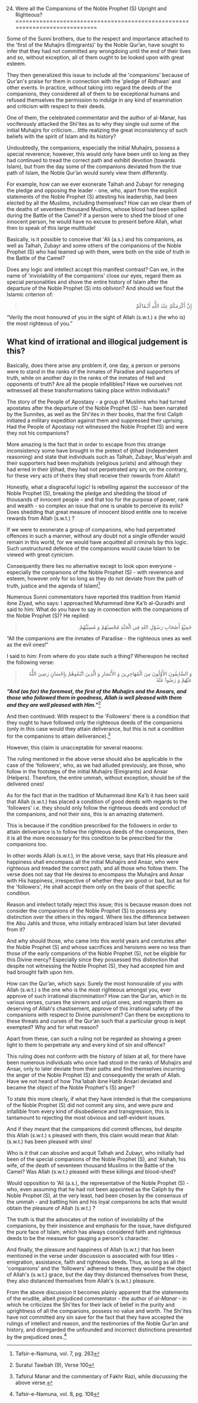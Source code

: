 24. Were all the Companions of the Noble Prophet (S) Upright and Righteous?
===========================================================================

Some of the Sunni brothers, due to the respect and importance attached
to the 'first of the Muhajirs (Emigrants)' by the Noble Qur’an, have
sought to infer that they had not committed any wrongdoing until the end
of their lives and so, without exception, all of them ought to be looked
upon with great esteem.

They then generalized this issue to include all the 'companions' because
of Qur’an's praise for them in connection with the 'pledge of Ridhwan'
and other events. In practice, without taking into regard the deeds of
the companions, they considered all of them to be exceptional humans and
refused themselves the permission to indulge in any kind of examination
and criticism with respect to their deeds.

One of them, the celebrated commentator and the author of al-Manar, has
vociferously attacked the Shi'ites as to why they single out some of the
initial Muhajirs for criticism… little realizing the great inconsistency
of such beliefs with the spirit of Islam and its history?

Undoubtedly, the companions, especially the initial Muhajirs, possess a
special reverence; however, this would only have been until so long as
they had continued to tread the correct path and exhibit devotion
(towards Islam), but from the day some of the companions deviated from
the true path of Islam, the Noble Qur’an would surely view them
differently.

For example, how can we ever exonerate Talhah and Zubayr for reneging
the pledge and opposing the leader - one, who, apart from the explicit
statements of the Noble Prophet (S) attesting his leadership, had been
elected by all the Muslims, including themselves? How can we clear them
of the deaths of seventeen thousand Muslims, whose blood had been
spilled during the Battle of the Camel? If a person were to shed the
blood of one innocent person, he would have no excuse to present before
Allah, what then to speak of this large multitude!

Basically, is it possible to conceive that 'Ali (a.s.) and his
companions, as well as Talhah, Zubayr and some others of the companions
of the Noble Prophet (S) who had teamed up with them, were both on the
side of truth in the Battle of the Camel?

Does any logic and intellect accept this manifest contrast? Can we, in
the name of 'inviolability of the companions' close our eyes, regard
them as special personalities and shove the entire history of Islam
after the departure of the Noble Prophet (S) into oblivion? And should
we flout the Islamic criterion of:

<blockquote dir="rtl">
  <p>
إِنَّ أَکْرَمَکُمْ عِنْدَ اللٌّهِ أَتْـقَاکُمْ
  </p>
</blockquote>

“Verily the most honoured of you in the sight of Allah (s.w.t.) s (he
who is) the most righteous of you.”

What kind of irrational and illogical judgement is this?
--------------------------------------------------------

Basically, does there arise any problem if, one day, a person or persons
were to stand in the ranks of the inmates of Paradise and supporters of
truth, while on another day in the ranks of the inmates of Hell and
opponents of truth? Are all the people infallibles? Have we ourselves
not witnessed all these transformations taking place within individuals?

The story of the People of Apostasy - a group of Muslims who had turned
apostates after the departure of the Noble Prophet (S) - has been
narrated by the Sunnites, as well as the Shi'ites in their books, that
the first Caliph initiated a military expedition against them and
suppressed their uprising. Had the People of Apostasy not witnessed the
Noble Prophet (S) and were they not his companions?

More amazing is the fact that in order to escape from this strange
inconsistency some have brought in the pretext of ijtihad (independent
reasoning) and state that individuals such as Talhah, Zubayr, Mua'wiyah
and their supporters had been mujtahids (religious jurists) and although
they had erred in their ijtihad, they had not perpetrated any sin; on
the contrary, for these very acts of theirs they shall receive their
rewards from Allah!!

Honestly, what a disgraceful logic! Is rebelling against the successor
of the Noble Prophet (S), breaking the pledge and shedding the blood of
thousands of innocent people - and that too for the purpose of power,
rank and wealth - so complex an issue that one is unable to perceive its
evils? Does shedding that great measure of innocent blood entitle one to
receive rewards from Allah (s.w.t.) ?

If we were to exonerate a group of companions, who had perpetrated
offences in such a manner, without any doubt not a single offender would
remain in this world, for we would have acquitted all criminals by this
logic. Such unstructured defence of the companions would cause Islam to
be viewed with great cynicism.

Consequently there lies no alternative except to look upon everyone -
especially the companions of the Noble Prophet (S) - with reverence and
esteem, however only for so long as they do not deviate from the path of
truth, justice and the agenda of Islam![^1]

Numerous Sunni commentators have reported this tradition from Hamid ibne
Ziyad, who says: I approached Muhammad ibne Ka'b al-Quradhi and said to
him: What do you have to say in connection with the companions of the
Noble Prophet (S)? He replied:

<blockquote dir="rtl">
  <p>
جَمِيْعُ أَصْحَابِ رَسُوْلِ اللهِ فِي الْجَنَّةِ مُحْسِنُهُمْ وَ
مُسِيْئُهُمْ.
  </p>
</blockquote>

“All the companions are the inmates of Paradise - the righteous ones as
well as the evil ones!”

I said to him: From where do you state such a thing? Whereupon he
recited the following verse:

<blockquote dir="rtl">
  <p>
وَ السَّابِقُونَ الأََوَّلُونَ مِنَ الْمُهَاجِرِينَ وَ الأََنْصَارِ وَ
الَّذِينَ اتَّبَعُوهُمْ بِإِحْسَانٍ رَضِيَ اللٌّهُ عَنْهُمْ وَ رَضُوا
عَنْهُ
  </p>
</blockquote>

***“And (as for) the foremost, the first of the Muhajirs and the Ansars,
and those who followed them in goodness, Allah is well pleased with them
and they are well pleased with Him.”***[^2]

And then continued: With respect to the 'Followers' there is a condition
that they ought to have followed only the righteous deeds of the
companions (only in this case would they attain deliverance, but this is
not a condition for the companions to attain deliverance).[^3]

However, this claim is unacceptable for several reasons:

The ruling mentioned in the above verse should also be applicable in the
case of the 'followers', who, as we had alluded previously, are those,
who follow in the footsteps of the initial Muhajirs (Emigrants) and
Ansar (Helpers). Therefore, the entire ummah, without exception, should
be of the delivered ones!

As for the fact that in the tradition of Muhammad ibne Ka'b it has been
said that Allah (s.w.t.) has placed a condition of good deeds with
regards to the 'followers' i.e. they should only follow the righteous
deeds and conduct of the companions, and not their sins, this is an
amazing statement.

This is because if the condition prescribed for the followers in order
to attain deliverance is to follow the righteous deeds of the
companions, then it is all the more necessary for this condition to be
prescribed for the companions too.

In other words Allah (s.w.t.), in the above verse, says that His
pleasure and happiness shall encompass all the initial Muhajirs and
Ansar, who were righteous and treaded the correct path, and all those
who follow them. The verse does not say that He desires to encompass the
Muhajirs and Ansar with His happiness, irrespective of whether they are
good or bad, but as for the 'followers', He shall accept them only on
the basis of that specific condition.

Reason and intellect totally reject this issue; this is because reason
does not consider the companions of the Noble Prophet (S) to possess any
distinction over the others in this regard. Where lies the difference
between the Abu Jahls and those, who initially embraced Islam but later
deviated from it?

And why should those, who came into this world years and centuries after
the Noble Prophet (S) and whose sacrifices and heroisms were no less
than those of the early companions of the Noble Prophet (S), not be
eligible for this Divine mercy? Especially since they possessed this
distinction that despite not witnessing the Noble Prophet (S), they had
accepted him and had brought faith upon him.

How can the Qur’an, which says: Surely the most honourable of you with
Allah (s.w.t.) s the one who is the most righteous amongst you, ever
approve of such irrational discrimination? How can the Qur’an, which in
its various verses, curses the sinners and unjust ones, and regards them
as deserving of Allah's chastisement, approve of this irrational safety
of the companions with respect to Divine punishment? Can there be
exceptions to these threats and curses of the Qur’an such that a
particular group is kept exempted? Why and for what reason?

Apart from these, can such a ruling not be regarded as showing a green
light to them to perpetrate any and every kind of sin and offence?

This ruling does not conform with the history of Islam at all, for there
have been numerous individuals who once had stood in the ranks of
Muhajirs and Ansar, only to later deviate from their paths and find
themselves incurring the anger of the Noble Prophet (S) and consequently
the wrath of Allah. Have we not heard of how Tha'labah ibne Hatib Ansari
deviated and became the object of the Noble Prophet's (S) anger?

To state this more clearly, if what they have intended is that the
companions of the Noble Prophet (S) did not commit any sins, and were
pure and infallible from every kind of disobedience and transgression,
this is tantamount to rejecting the most obvious and self-evident
issues.

And if they meant that the companions did commit offences, but despite
this Allah (s.w.t.) s pleased with them, this claim would mean that
Allah (s.w.t.) has been pleased with sins!

Who is it that can absolve and acquit Talhah and Zubayr, who initially
had been of the special companions of the Noble Prophet (S), and
'Aishah, his wife, of the death of seventeen thousand Muslims in the
Battle of the Camel? Was Allah (s.w.t.) pleased with these killings and
blood-shed?

Would opposition to 'Ali (a.s.), the representative of the Noble Prophet
(S) - who, even assuming that he had not been appointed as the Caliph by
the Noble Prophet (S), at the very least, had been chosen by the
consensus of the ummah - and battling him and his loyal companions be
acts that would obtain the pleasure of Allah (s.w.t.) ?

The truth is that the advocates of the notion of inviolability of the
companions, by their insistence and emphasis for the issue, have
disfigured the pure face of Islam, which has always considered faith and
righteous deeds to be the measure for gauging a person's character.

And finally, the pleasure and happiness of Allah (s.w.t.) that has been
mentioned in the verse under discussion is associated with four titles -
emigration, assistance, faith and righteous deeds. Thus, as long as all
the 'companions' and the 'followers' adhered to these, they would be the
object of Allah's (s.w.t.) grace, but the day they distanced themselves
from these, they also distanced themselves from Allah's (s.w.t.)
pleasure.

From the above discussion it becomes plainly apparent that the
statements of the erudite, albeit prejudiced commentator - the author of
*al-Manar* - in which he criticizes the Shi'ites for their lack of
belief in the purity and uprightness of all the companions, possess no
value and worth. The Shi'ites have not committed any sin save for the
fact that they have accepted the rulings of intellect and reason, and
the testimonies of the Noble Qur’an and history, and disregarded the
unfounded and incorrect distinctions presented by the prejudiced
ones.[^4]

[^1]: Tafsir-e-Namuna, vol. 7, pg. 263

[^2]: Suratul Tawbah (9), Verse 100

[^3]: Tafsirul Manar and the commentary of Fakhr Razi, while discussing
the above verse.

[^4]: Tafsir-e-Namuna, vol. 8, pg. 108


